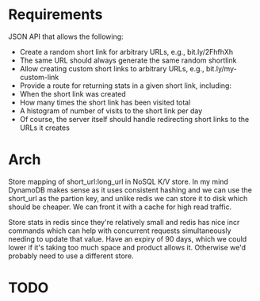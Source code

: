 # Requirements
JSON API that allows the following:
- Create a random short link for arbitrary URLs, e.g., bit.ly/2FhfhXh
- The same URL should always generate the same random shortlink
- Allow creating custom short links to arbitrary URLs, e.g., bit.ly/my-custom-link
- Provide a route for returning stats in a given short link, including:
- When the short link was created
- How many times the short link has been visited total
- A histogram of number of visits to the short link per day
- Of course, the server itself should handle redirecting short links to the URLs it creates

# Arch
Store mapping of short_url:long_url in NoSQL K/V store. In my mind DynamoDB makes sense as it uses consistent hashing and we can use the short_url as the partion key, and unlike redis we can store it to disk which should be cheaper. We can front it with a cache for high read traffic.

Store stats in redis since they're relatively small and redis has nice incr commands which can help with concurrent requests simultaneously needing to update that value. Have an expiry of 90 days, which we could lower if it's taking too much space and product allows it. Otherwise we'd probably need to use a different store.

# TODO
